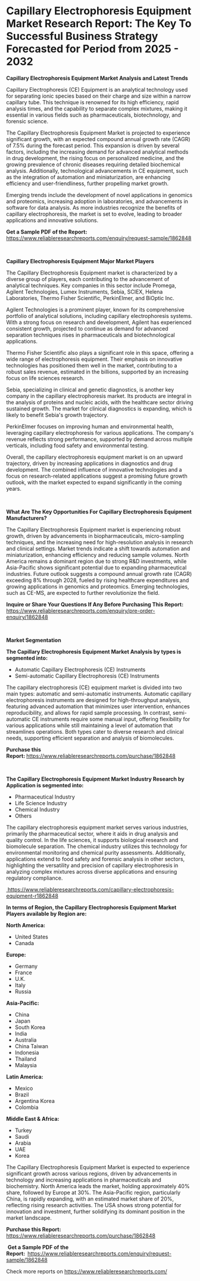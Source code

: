 <p><h1>Capillary Electrophoresis Equipment Market Research Report: The Key To Successful Business Strategy Forecasted for Period from 2025 - 2032</h1></p><p><strong>Capillary Electrophoresis Equipment Market Analysis and Latest Trends</strong></p>
<p><p>Capillary Electrophoresis (CE) Equipment is an analytical technology used for separating ionic species based on their charge and size within a narrow capillary tube. This technique is renowned for its high efficiency, rapid analysis times, and the capability to separate complex mixtures, making it essential in various fields such as pharmaceuticals, biotechnology, and forensic science.</p><p>The Capillary Electrophoresis Equipment Market is projected to experience significant growth, with an expected compound annual growth rate (CAGR) of 7.5% during the forecast period. This expansion is driven by several factors, including the increasing demand for advanced analytical methods in drug development, the rising focus on personalized medicine, and the growing prevalence of chronic diseases requiring detailed biochemical analysis. Additionally, technological advancements in CE equipment, such as the integration of automation and miniaturization, are enhancing efficiency and user-friendliness, further propelling market growth.</p><p>Emerging trends include the development of novel applications in genomics and proteomics, increasing adoption in laboratories, and advancements in software for data analysis. As more industries recognize the benefits of capillary electrophoresis, the market is set to evolve, leading to broader applications and innovative solutions.</p></p>
<p><strong>Get a Sample PDF of the Report:&nbsp;</strong> <a href="https://www.reliableresearchreports.com/enquiry/request-sample/1862848?utm_campaign=2960&utm_medium=2&utm_source=Github&utm_content=ia&utm_term=04032025&utm_id=capillary-electrophoresis-equipment">https://www.reliableresearchreports.com/enquiry/request-sample/1862848</a></p>
<p>&nbsp;</p>
<p><strong>Capillary Electrophoresis Equipment Major Market Players</strong></p>
<p><p>The Capillary Electrophoresis Equipment market is characterized by a diverse group of players, each contributing to the advancement of analytical techniques. Key companies in this sector include Promega, Agilent Technologies, Lumex Instruments, Sebia, SCIEX, Helena Laboratories, Thermo Fisher Scientific, PerkinElmer, and BiOptic Inc.</p><p>Agilent Technologies is a prominent player, known for its comprehensive portfolio of analytical solutions, including capillary electrophoresis systems. With a strong focus on research and development, Agilent has experienced consistent growth, projected to continue as demand for advanced separation techniques rises in pharmaceuticals and biotechnological applications.</p><p>Thermo Fisher Scientific also plays a significant role in this space, offering a wide range of electrophoresis equipment. Their emphasis on innovative technologies has positioned them well in the market, contributing to a robust sales revenue, estimated in the billions, supported by an increasing focus on life sciences research.</p><p>Sebia, specializing in clinical and genetic diagnostics, is another key company in the capillary electrophoresis market. Its products are integral in the analysis of proteins and nucleic acids, with the healthcare sector driving sustained growth. The market for clinical diagnostics is expanding, which is likely to benefit Sebia's growth trajectory.</p><p>PerkinElmer focuses on improving human and environmental health, leveraging capillary electrophoresis for various applications. The company's revenue reflects strong performance, supported by demand across multiple verticals, including food safety and environmental testing.</p><p>Overall, the capillary electrophoresis equipment market is on an upward trajectory, driven by increasing applications in diagnostics and drug development. The combined influence of innovative technologies and a focus on research-related applications suggest a promising future growth outlook, with the market expected to expand significantly in the coming years.</p></p>
<p>&nbsp;</p>
<p><strong>What Are The Key Opportunities For Capillary Electrophoresis Equipment Manufacturers?</strong></p>
<p><p>The Capillary Electrophoresis Equipment market is experiencing robust growth, driven by advancements in biopharmaceuticals, micro-sampling techniques, and the increasing need for high-resolution analysis in research and clinical settings. Market trends indicate a shift towards automation and miniaturization, enhancing efficiency and reducing sample volumes. North America remains a dominant region due to strong R&D investments, while Asia-Pacific shows significant potential due to expanding pharmaceutical industries. Future outlook suggests a compound annual growth rate (CAGR) exceeding 8% through 2028, fueled by rising healthcare expenditures and growing applications in genomics and proteomics. Emerging technologies, such as CE-MS, are expected to further revolutionize the field.</p></p>
<p><strong>Inquire or Share Your Questions If Any Before Purchasing This Report:</strong> <a href="https://www.reliableresearchreports.com/enquiry/pre-order-enquiry/1862848?utm_campaign=2960&utm_medium=2&utm_source=Github&utm_content=ia&utm_term=04032025&utm_id=capillary-electrophoresis-equipment">https://www.reliableresearchreports.com/enquiry/pre-order-enquiry/1862848</a></p>
<p>&nbsp;</p>
<p><strong>Market Segmentation</strong></p>
<p><strong>The Capillary Electrophoresis Equipment Market Analysis by types is segmented into:</strong></p>
<p><ul><li>Automatic Capillary Electrophoresis (CE) Instruments</li><li>Semi-automatic Capillary Electrophoresis (CE) Instruments</li></ul></p>
<p><p>The capillary electrophoresis (CE) equipment market is divided into two main types: automatic and semi-automatic instruments. Automatic capillary electrophoresis instruments are designed for high-throughput analysis, featuring advanced automation that minimizes user intervention, enhances reproducibility, and allows for rapid sample processing. In contrast, semi-automatic CE instruments require some manual input, offering flexibility for various applications while still maintaining a level of automation that streamlines operations. Both types cater to diverse research and clinical needs, supporting efficient separation and analysis of biomolecules.</p></p>
<p><strong>Purchase this Report:&nbsp;</strong><a href="https://www.reliableresearchreports.com/purchase/1862848?utm_campaign=2960&utm_medium=2&utm_source=Github&utm_content=ia&utm_term=04032025&utm_id=capillary-electrophoresis-equipment">https://www.reliableresearchreports.com/purchase/1862848</a></p>
<p>&nbsp;</p>
<p><strong>The Capillary Electrophoresis Equipment Market Industry Research by Application is segmented into:</strong></p>
<p><ul><li>Pharmaceutical Industry</li><li>Life Science Industry</li><li>Chemical Industry</li><li>Others</li></ul></p>
<p><p>The capillary electrophoresis equipment market serves various industries, primarily the pharmaceutical sector, where it aids in drug analysis and quality control. In the life sciences, it supports biological research and biomolecule separation. The chemical industry utilizes this technology for environmental monitoring and chemical purity assessments. Additionally, applications extend to food safety and forensic analysis in other sectors, highlighting the versatility and precision of capillary electrophoresis in analyzing complex mixtures across diverse applications and ensuring regulatory compliance.</p></p>
<p><a href="https://www.reliableresearchreports.com/capillary-electrophoresis-equipment-r1862848?utm_campaign=2960&utm_medium=2&utm_source=Github&utm_content=ia&utm_term=04032025&utm_id=capillary-electrophoresis-equipment">&nbsp;https://www.reliableresearchreports.com/capillary-electrophoresis-equipment-r1862848</a></p>
<p><strong>In terms of Region, the Capillary Electrophoresis Equipment Market Players available by Region are:</strong></p>
<p>
    <p> <strong> North America: </strong>
        <ul>
            <li>United States</li>
            <li>Canada</li>
        </ul>
        </p> 
    <p> <strong> Europe: </strong>
        <ul>
            <li>Germany</li>
            <li>France</li>
            <li>U.K.</li>
            <li>Italy</li>
            <li>Russia</li>
        </ul>
        </p> 
    <p> <strong> Asia-Pacific: </strong>
        <ul>
            <li>China</li>
            <li>Japan</li>
            <li>South Korea</li>
            <li>India</li>
            <li>Australia</li>
            <li>China Taiwan</li>
            <li>Indonesia</li>
            <li>Thailand</li>
            <li>Malaysia</li>
        </ul>
        </p> 
    <p> <strong> Latin America: </strong>
        <ul>
            <li>Mexico</li>
            <li>Brazil</li>
            <li>Argentina Korea</li>
            <li>Colombia</li>
        </ul>
        </p> 
    <p> <strong> Middle East & Africa: </strong>
        <ul>
            <li>Turkey</li>
            <li>Saudi</li>
            <li>Arabia</li>
            <li>UAE</li>
            <li>Korea</li>
        </ul>
    </p>
    </p>
<p><p>The Capillary Electrophoresis Equipment Market is expected to experience significant growth across various regions, driven by advancements in technology and increasing applications in pharmaceuticals and biochemistry. North America leads the market, holding approximately 40% share, followed by Europe at 30%. The Asia-Pacific region, particularly China, is rapidly expanding, with an estimated market share of 20%, reflecting rising research activities. The USA shows strong potential for innovation and investment, further solidifying its dominant position in the market landscape.</p></p>
<p><strong>Purchase this Report: </strong><a href="https://www.reliableresearchreports.com/purchase/1862848?utm_campaign=2960&utm_medium=2&utm_source=Github&utm_content=ia&utm_term=04032025&utm_id=capillary-electrophoresis-equipment">https://www.reliableresearchreports.com/purchase/1862848</a></p>
<p>&nbsp;<strong>Get a Sample PDF of the Report:&nbsp;&nbsp;</strong><a href="https://www.reliableresearchreports.com/enquiry/request-sample/1862848?utm_campaign=2960&utm_medium=2&utm_source=Github&utm_content=ia&utm_term=04032025&utm_id=capillary-electrophoresis-equipment">https://www.reliableresearchreports.com/enquiry/request-sample/1862848</a></p>
<p><strong></strong></p>
<p>Check more reports on <a href="https://www.reliableresearchreports.com/?utm_campaign=2960&utm_medium=2&utm_source=Github&utm_content=ia&utm_term=04032025&utm_id=capillary-electrophoresis-equipment">https://www.reliableresearchreports.com/</a></p>